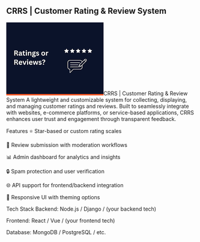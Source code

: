 <!DOCTYPE html>
<html lang="en">
<head>
    <meta charset="UTF-8">
    <meta name="viewport" content="width=device-width, initial-scale=1.0">

</head>
<body>
    <h2>CRRS | Customer Rating & Review System</h2>
    <img src="download.png" />CRRS | Customer Rating & Review System
A lightweight and customizable system for collecting, displaying, and managing customer ratings and reviews. Built to seamlessly integrate with websites, e-commerce platforms, or service-based applications, CRRS enhances user trust and engagement through transparent feedback.

Features
⭐ Star-based or custom rating scales

📝 Review submission with moderation workflows

📊 Admin dashboard for analytics and insights

🔒 Spam protection and user verification

🌐 API support for frontend/backend integration

🎨 Responsive UI with theming options

Tech Stack
Backend: Node.js / Django / (your backend tech)

Frontend: React / Vue / (your frontend tech)

Database: MongoDB / PostgreSQL / etc.


</body>
</html>
